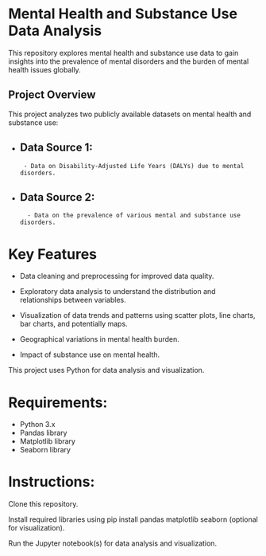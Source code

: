 # **Mental Health and Substance Use Data Analysis**
This repository explores mental health and substance use data to gain insights into the prevalence of mental disorders and the burden of mental health issues globally.

## Project Overview
This project analyzes two publicly available datasets on mental health and substance use:

 - ## Data Source 1:
        - Data on Disability-Adjusted Life Years (DALYs) due to mental disorders.
- ## Data Source 2:
        - Data on the prevalence of various mental and substance use disorders.


# Key Features
- Data cleaning and preprocessing for improved data quality.

- Exploratory data analysis to understand the distribution and relationships between variables.

- Visualization of data trends and patterns using scatter plots, line charts, bar charts, and potentially maps.

- Geographical variations in mental health burden.

- Impact of substance use on mental health.

This project uses Python for data analysis and visualization.

# Requirements:

* Python 3.x
* Pandas library
* Matplotlib library
* Seaborn library 

# Instructions:

Clone this repository.

Install required libraries using pip install pandas matplotlib seaborn (optional for visualization).

Run the Jupyter notebook(s) for data analysis and visualization.



